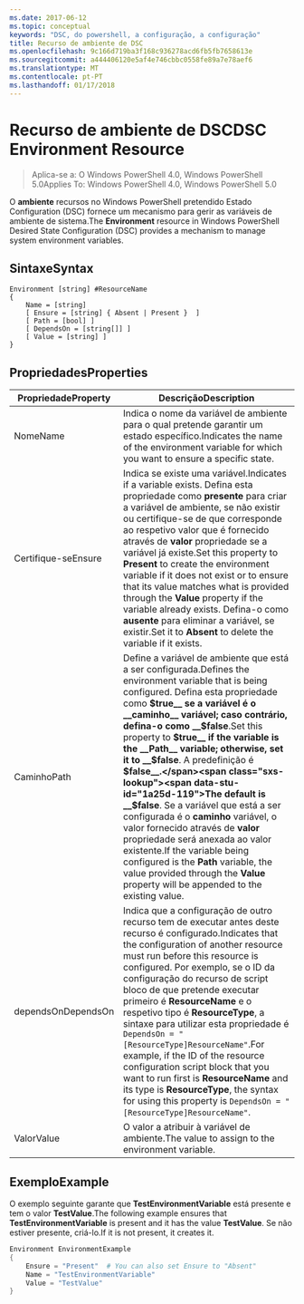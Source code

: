 ```yaml
---
ms.date: 2017-06-12
ms.topic: conceptual
keywords: "DSC, do powershell, a configuração, a configuração"
title: Recurso de ambiente de DSC
ms.openlocfilehash: 9c166d719ba3f168c936278acd6fb5fb7658613e
ms.sourcegitcommit: a444406120e5af4e746cbbc0558fe89a7e78aef6
ms.translationtype: MT
ms.contentlocale: pt-PT
ms.lasthandoff: 01/17/2018
---
```

# <a name="dsc-environment-resource"></a><span data-ttu-id="1a25d-103">Recurso de ambiente de DSC</span><span class="sxs-lookup"><span data-stu-id="1a25d-103">DSC Environment Resource</span></span>

> <span data-ttu-id="1a25d-104">Aplica-se a: O Windows PowerShell 4.0, Windows PowerShell 5.0</span><span class="sxs-lookup"><span data-stu-id="1a25d-104">Applies To: Windows PowerShell 4.0, Windows PowerShell 5.0</span></span>

<span data-ttu-id="1a25d-105">O __ambiente__ recursos no Windows PowerShell pretendido Estado Configuration (DSC) fornece um mecanismo para gerir as variáveis de ambiente de sistema.</span><span class="sxs-lookup"><span data-stu-id="1a25d-105">The __Environment__ resource in Windows PowerShell Desired State Configuration (DSC) provides a mechanism to manage system environment variables.</span></span>

## <a name="syntax"></a><span data-ttu-id="1a25d-106">Sintaxe</span><span class="sxs-lookup"><span data-stu-id="1a25d-106">Syntax</span></span>
``` mof
Environment [string] #ResourceName
{
    Name = [string]
    [ Ensure = [string] { Absent | Present }  ]
    [ Path = [bool] ]
    [ DependsOn = [string[]] ]
    [ Value = [string] ]
}
```

## <a name="properties"></a><span data-ttu-id="1a25d-107">Propriedades</span><span class="sxs-lookup"><span data-stu-id="1a25d-107">Properties</span></span>

|  <span data-ttu-id="1a25d-108">Propriedade</span><span class="sxs-lookup"><span data-stu-id="1a25d-108">Property</span></span>  |  <span data-ttu-id="1a25d-109">Descrição</span><span class="sxs-lookup"><span data-stu-id="1a25d-109">Description</span></span>   | 
|---|---| 
| <span data-ttu-id="1a25d-110">Nome</span><span class="sxs-lookup"><span data-stu-id="1a25d-110">Name</span></span>| <span data-ttu-id="1a25d-111">Indica o nome da variável de ambiente para o qual pretende garantir um estado específico.</span><span class="sxs-lookup"><span data-stu-id="1a25d-111">Indicates the name of the environment variable for which you want to ensure a specific state.</span></span>| 
| <span data-ttu-id="1a25d-112">Certifique-se</span><span class="sxs-lookup"><span data-stu-id="1a25d-112">Ensure</span></span>| <span data-ttu-id="1a25d-113">Indica se existe uma variável.</span><span class="sxs-lookup"><span data-stu-id="1a25d-113">Indicates if a variable exists.</span></span> <span data-ttu-id="1a25d-114">Defina esta propriedade como __presente__ para criar a variável de ambiente, se não existir ou certifique-se de que corresponde ao respetivo valor que é fornecido através de __valor__ propriedade se a variável já existe.</span><span class="sxs-lookup"><span data-stu-id="1a25d-114">Set this property to __Present__ to create the environment variable if it does not exist or to ensure that its value matches what is provided through the __Value__ property if the variable already exists.</span></span> <span data-ttu-id="1a25d-115">Defina-o como __ausente__ para eliminar a variável, se existir.</span><span class="sxs-lookup"><span data-stu-id="1a25d-115">Set it to __Absent__ to delete the variable if it exists.</span></span>| 
| <span data-ttu-id="1a25d-116">Caminho</span><span class="sxs-lookup"><span data-stu-id="1a25d-116">Path</span></span>| <span data-ttu-id="1a25d-117">Define a variável de ambiente que está a ser configurada.</span><span class="sxs-lookup"><span data-stu-id="1a25d-117">Defines the environment variable that is being configured.</span></span> <span data-ttu-id="1a25d-118">Defina esta propriedade como __$true__ se a variável é o __caminho__ variável; caso contrário, defina-o como __$false__.</span><span class="sxs-lookup"><span data-stu-id="1a25d-118">Set this property to __$true__ if the variable is the __Path__ variable; otherwise, set it to __$false__.</span></span> <span data-ttu-id="1a25d-119">A predefinição é __$false__.</span><span class="sxs-lookup"><span data-stu-id="1a25d-119">The default is __$false__.</span></span> <span data-ttu-id="1a25d-120">Se a variável que está a ser configurada é o __caminho__ variável, o valor fornecido através de __valor__ propriedade será anexada ao valor existente.</span><span class="sxs-lookup"><span data-stu-id="1a25d-120">If the variable being configured is the __Path__ variable, the value provided through the __Value__ property will be appended to the existing value.</span></span>| 
| <span data-ttu-id="1a25d-121">dependsOn</span><span class="sxs-lookup"><span data-stu-id="1a25d-121">DependsOn</span></span> | <span data-ttu-id="1a25d-122">Indica que a configuração de outro recurso tem de executar antes deste recurso é configurado.</span><span class="sxs-lookup"><span data-stu-id="1a25d-122">Indicates that the configuration of another resource must run before this resource is configured.</span></span> <span data-ttu-id="1a25d-123">Por exemplo, se o ID da configuração do recurso de script bloco de que pretende executar primeiro é __ResourceName__ e o respetivo tipo é __ResourceType__, a sintaxe para utilizar esta propriedade é `DependsOn = "[ResourceType]ResourceName"`.</span><span class="sxs-lookup"><span data-stu-id="1a25d-123">For example, if the ID of the resource configuration script block that you want to run first is __ResourceName__ and its type is __ResourceType__, the syntax for using this property is `DependsOn = "[ResourceType]ResourceName"`.</span></span>| 
| <span data-ttu-id="1a25d-124">Valor</span><span class="sxs-lookup"><span data-stu-id="1a25d-124">Value</span></span>| <span data-ttu-id="1a25d-125">O valor a atribuir à variável de ambiente.</span><span class="sxs-lookup"><span data-stu-id="1a25d-125">The value to assign to the environment variable.</span></span>| 

## <a name="example"></a><span data-ttu-id="1a25d-126">Exemplo</span><span class="sxs-lookup"><span data-stu-id="1a25d-126">Example</span></span>

<span data-ttu-id="1a25d-127">O exemplo seguinte garante que __TestEnvironmentVariable__ está presente e tem o valor __TestValue__.</span><span class="sxs-lookup"><span data-stu-id="1a25d-127">The following example ensures that __TestEnvironmentVariable__ is present and it has the value __TestValue__.</span></span> <span data-ttu-id="1a25d-128">Se não estiver presente, criá-lo.</span><span class="sxs-lookup"><span data-stu-id="1a25d-128">If it is not present, it creates it.</span></span>

```powershell
Environment EnvironmentExample
{
    Ensure = "Present"  # You can also set Ensure to "Absent"
    Name = "TestEnvironmentVariable"
    Value = "TestValue"
}
```


